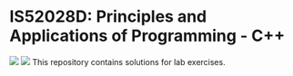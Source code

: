 # IS52028D: Principles and Applications of Programming - C++
![](https://img.shields.io/badge/language-C%2B%2B-green.svg) ![](https://img.shields.io/badge/framework-OpenFramework-blue.svg) 
This repository contains solutions for lab exercises.
